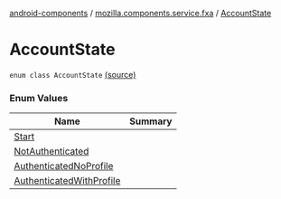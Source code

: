 [android-components](../../index.md) / [mozilla.components.service.fxa](../index.md) / [AccountState](./index.md)

# AccountState

`enum class AccountState` [(source)](https://github.com/mozilla-mobile/android-components/blob/master/components/service/firefox-accounts/src/main/java/mozilla/components/service/fxa/FxaAccountManager.kt#L24)

### Enum Values

| Name | Summary |
|---|---|
| [Start](-start.md) |  |
| [NotAuthenticated](-not-authenticated.md) |  |
| [AuthenticatedNoProfile](-authenticated-no-profile.md) |  |
| [AuthenticatedWithProfile](-authenticated-with-profile.md) |  |

